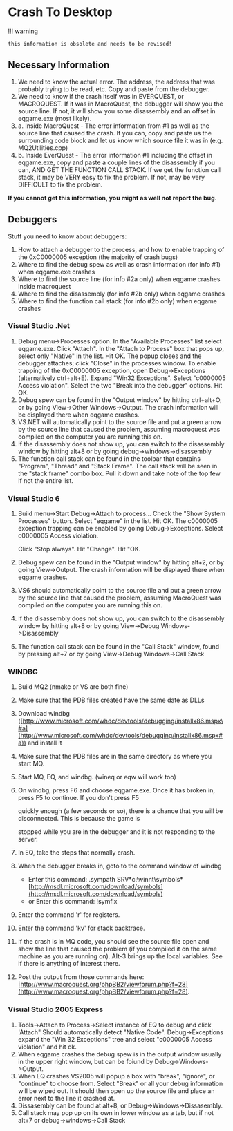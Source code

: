 # Crash To Desktop

!!! warning

    this information is obsolete and needs to be revised!

## Necessary Information

1. We need to know the actual error. The address, the address that was probably trying to be read, etc. Copy and paste from the debugger.
2. We need to know if the crash itself was in EVERQUEST, or MACROQUEST. If it was in MacroQuest, the debugger will show you the source line. If not, it will show you some disassembly and an offset in eqgame.exe (most likely).
3. a. Inside MacroQuest - The error information from \#1 as well as the source line that caused the crash. If you can, copy and paste us the surrounding code block and let us know which source file it was in (e.g. MQ2Utilities.cpp)
4. b. Inside EverQuest - The error information \#1 including the offset in eqgame.exe, copy and paste a couple lines of the disassembly if you can, AND GET THE FUNCTION CALL STACK. If we get the function call stack, it may be VERY easy to fix the problem. If not, may be very DIFFICULT to fix the problem.

**If you cannot get this information, you might as well not report the bug.**

## Debuggers

Stuff you need to know about debuggers:

1. How to attach a debugger to the process, and how to enable trapping of the 0xC0000005 exception (the majority of crash bugs)
2. Where to find the debug spew as well as crash information (for info \#1) when eqgame.exe crashes
3. Where to find the source line (for info \#2a only) when eqgame crashes inside macroquest
4. Where to find the disassembly (for info \#2b only) when eqgame crashes
5. Where to find the function call stack (for info \#2b only) when eqgame crashes

### Visual Studio .Net

1. Debug menu-&gt;Processes option. In the "Available Processes" list select eqgame.exe. Click "Attach". In the "Attach to Process" box that pops up, select only "Native" in the list. Hit OK. The popup closes and the debugger attaches; click "Close" in the processes window. To enable trapping of the 0xC0000005 exception, open Debug-&gt;Exceptions (alternatively ctrl+alt+E). Expand "Win32 Exceptions". Select "c0000005 Access violation". Select the two "Break into the debugger" options. Hit OK.
2. Debug spew can be found in the "Output window" by hitting ctrl+alt+O, or by going View-&gt;Other Windows-&gt;Output. The crash information will be displayed there when eqgame crashes.
3. VS.NET will automatically point to the source file and put a green arrow by the source line that caused the problem, assuming macroquest was compiled on the computer you are running this on.
4. If the disassembly does not show up, you can switch to the disassembly window by hitting alt+8 or by going debug-&gt;windows-&gt;disassembly
5. The function call stack can be found in the toolbar that contains "Program", "Thread" and "Stack Frame". The call stack will be seen in the "stack frame" combo box. Pull it down and take note of the top few if not the entire list.

### Visual Studio 6

1. Build menu-&gt;Start Debug-&gt;Attach to process... Check the "Show System Processes" button. Select "eqgame" in the list. Hit OK. The c0000005 exception trapping can be enabled by going Debug-&gt;Exceptions. Select c0000005 Access violation.

   Click "Stop always". Hit "Change". Hit "OK.

2. Debug spew can be found in the "Output window" by hitting alt+2, or by going View-&gt;Output. The crash information will be displayed there when eqgame crashes.
3. VS6 should automatically point to the source file and put a green arrow by the source line that caused the problem, assuming MacroQuest was compiled on the computer you are running this on.
4. If the disassembly does not show up, you can switch to the disassembly window by hitting alt+8 or by going View-&gt;Debug Windows-&gt;Disassembly
5. The function call stack can be found in the "Call Stack" window, found by pressing alt+7 or by going View-&gt;Debug Windows-&gt;Call Stack

### WINDBG

1. Build MQ2 (nmake or VS are both fine)
2. Make sure that the PDB files created have the same date as DLLs
3. Download windbg ([http://www.microsoft.com/whdc/devtools/debugging/installx86.mspx\#a](http://www.microsoft.com/whdc/devtools/debugging/installx86.mspx#a)) and install it
4. Make sure that the PDB files are in the same directory as where you start MQ.
5. Start MQ, EQ, and windbg. (wineq or eqw will work too)
6. On windbg, press F6 and choose eqgame.exe. Once it has broken in, press F5 to continue. If you don't press F5

   quickly enough (a few seconds or so), there is a chance that you will be disconnected. This is because the game is

   stopped while you are in the debugger and it is not responding to the server.

7. In EQ, take the steps that normally crash.
8. When the debugger breaks in, goto to the command window of windbg
   * Enter this command: .sympath SRV\*c:\winnt\symbols\*[http://msdl.microsoft.com/download/symbols](http://msdl.microsoft.com/download/symbols)
   * or Enter this command: !symfix
9. Enter the command 'r' for registers.
10. Enter the command 'kv' for stack backtrace.
11. If the crash is in MQ code, you should see the source file open and show the line that caused the problem (if you compiled it on the same machine as you are running on). Alt-3 brings up the local variables. See if there is anything of interest there.
12. Post the output from those commands here: [http://www.macroquest.org/phpBB2/viewforum.php?f=28](http://www.macroquest.org/phpBB2/viewforum.php?f=28).

### Visual Studio 2005 Express

1. Tools-&gt;Attach to Process-&gt;Select instance of EQ to debug and click 'Attach" Should automatically detect "Native Code". Debug-&gt;Exceptions expand the "Win 32 Exceptions" tree and select "c0000005 Access violation" and hit ok.
2. When eqgame crashes the debug spew is in the output window usually in the upper right window, but can be foiund by Debug-&gt;Windows-&gt;Output.
3. When EQ crashes VS2005 will popup a box with "break", "ignore", or "continue" to choose from. Select "Break" or all your debug information will be wiped out. It should then open up the source file and place an error next to the line it crashed at.
4. Dissasembly can be found at alt+8, or Debug-&gt;Windows-&gt;Dissasembly.
5. Call stack may pop up on its own in lower window as a tab, but if not alt+7 or debug-&gt;windows-&gt;Call Stack

